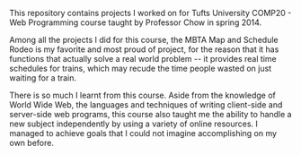 This repository contains projects I worked on for Tufts University COMP20 - Web Programming course taught by Professor Chow in spring 2014.

Among all the projects I did for this course, the MBTA Map and Schedule Rodeo is my favorite and most proud of project, for the reason that it has functions that actually solve a real world problem -- it provides real time schedules for trains, which may recude the time people wasted on just waiting for a train.

There is so much I learnt from this course. Aside from the knowledge of World Wide Web, the languages and techniques of writing client-side and server-side web programs, this course also taught me the ability to handle a new subject independently by using a variety of online resources. I managed to achieve goals that I could not imagine accomplishing on my own before.